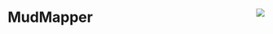 <h1>MudMapper  <a href='https://travis-ci.org/thornag/MudMapper'><img align='right' src='https://travis-ci.org/thornag/MudMapper.png' /></a></h1>

